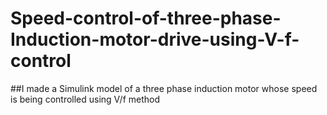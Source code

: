 # Speed-control-of-three-phase-Induction-motor-drive-using-V-f-control
##I made a Simulink model of a three phase induction motor whose speed is being controlled using V/f method
